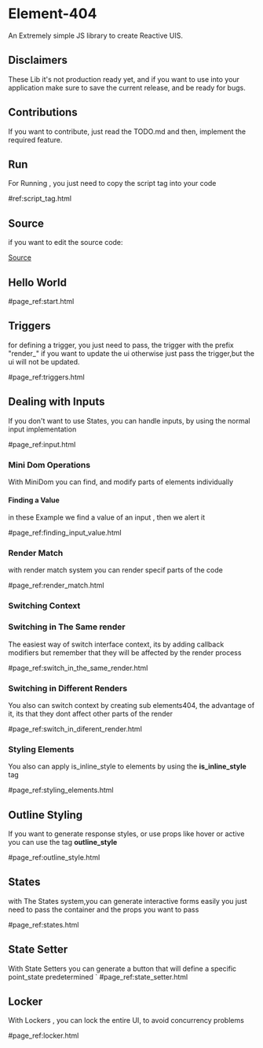 # Element-404
An Extremely simple JS library to create Reactive UIS.

## Disclaimers
These Lib it's not production ready yet, and if you want to use into your application
make sure to save the current release, and be ready for bugs.

## Contributions
If you want to contribute, just read the TODO.md and then, implement the required feature.


## Run
For Running , you just need to copy the script tag into your code 

#ref:script_tag.html


## Source

if you want to edit the source code: 

[Source](https://github.com/OUIsolutions/Element-404)


## Hello World


#page_ref:start.html


## Triggers
for defining a trigger, you just need to pass, the trigger with the prefix "render_" if you want to update the ui
otherwise just pass the trigger,but the ui will not be updated.


#page_ref:triggers.html

## Dealing with Inputs 
If you don't want to use States, you can handle inputs, by using the normal input implementation


#page_ref:input.html

### Mini Dom Operations
With MiniDom you can find, and modify parts of elements individually 

#### Finding a Value
in these Example we find a value of an input , then we alert it



#page_ref:finding_input_value.html

### Render Match 
with render match system you can render specif parts of the code



#page_ref:render_match.html

### Switching Context

### Switching in The Same render 
The easiest way of switch interface context, its by adding callback modifiers
but remember that they will be affected by the render process

#page_ref:switch_in_the_same_render.html



### Switching in Different Renders

You also can switch context by creating sub elements404, the advantage of it, its that they dont 
affect other parts of the render

#page_ref:switch_in_diferent_render.html


### Styling Elements
You also can apply is_inline_style to elements by using the **is_inline_style** tag 

#page_ref:styling_elements.html


## Outline Styling 
If you want to generate response styles, or use props like hover or active you can use the tag **outline_style**

#page_ref:outline_style.html


## States  
with The States system,you can generate interactive forms easily
you just need to pass the container and the props you want to  pass 

#page_ref:states.html

## State Setter 
With State Setters you can generate a button that will define a specific point_state 
predetermined 
`
#page_ref:state_setter.html

## Locker 
With Lockers , you can lock the entire UI, to avoid concurrency problems 

#page_ref:locker.html
